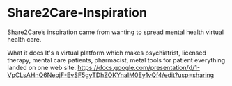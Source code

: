 # Share2Care-Inspiration
Share2Care’s inspiration came from wanting to spread mental health virtual health care.

What it does
It's a virtual platform which makes psychiatrist, licensed therapy, mental care patients, pharmacist, metal tools for patient everything landed on one web site.
https://docs.google.com/presentation/d/1-VpCLsAHnQ6NepjF-EvSF5gyTDhZOKYnaIM0Ey1vQf4/edit?usp=sharing
